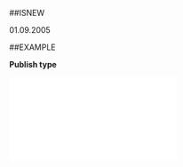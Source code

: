 
##ISNEW

01.09.2005


##EXAMPLE

**Publish type**



![](..\..\Examples\vbs\SOProject.Example.vbs.txt)

